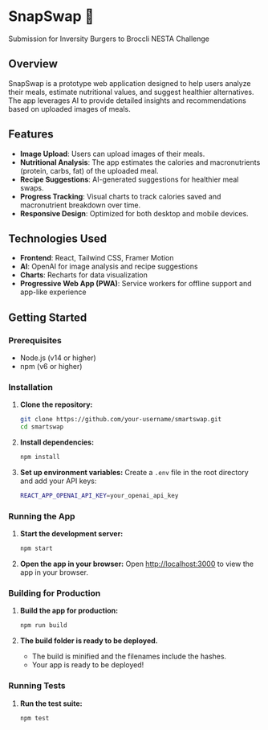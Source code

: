 # SnapSwap 🔁

Submission for Inversity Burgers to Broccli NESTA Challenge

## Overview

SnapSwap is a prototype web application designed to help users analyze their meals, estimate nutritional values, and suggest healthier alternatives. The app leverages AI to provide detailed insights and recommendations based on uploaded images of meals.

## Features

- **Image Upload**: Users can upload images of their meals.
- **Nutritional Analysis**: The app estimates the calories and macronutrients (protein, carbs, fat) of the uploaded meal.
- **Recipe Suggestions**: AI-generated suggestions for healthier meal swaps.
- **Progress Tracking**: Visual charts to track calories saved and macronutrient breakdown over time.
- **Responsive Design**: Optimized for both desktop and mobile devices.

## Technologies Used

- **Frontend**: React, Tailwind CSS, Framer Motion
- **AI**: OpenAI for image analysis and recipe suggestions
- **Charts**: Recharts for data visualization
- **Progressive Web App (PWA)**: Service workers for offline support and app-like experience

## Getting Started

### Prerequisites

- Node.js (v14 or higher)
- npm (v6 or higher)

### Installation

1. **Clone the repository:**
   ```sh
   git clone https://github.com/your-username/smartswap.git
   cd smartswap
   ```

2. **Install dependencies:**
   ```sh
   npm install
   ```

3. **Set up environment variables:**
   Create a `.env` file in the root directory and add your API keys:
   ```sh
   REACT_APP_OPENAI_API_KEY=your_openai_api_key
   ```

### Running the App

1. **Start the development server:**
   ```sh
   npm start
   ```

2. **Open the app in your browser:**
   Open [http://localhost:3000](http://localhost:3000) to view the app in your browser.

### Building for Production

1. **Build the app for production:**
   ```sh
   npm run build
   ```

2. **The build folder is ready to be deployed.**
   - The build is minified and the filenames include the hashes.
   - Your app is ready to be deployed!

### Running Tests

1. **Run the test suite:**
   ```sh
   npm test
   ```
